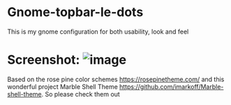 # Gnome-topbar-le-dots
This is my gnome configuration for both usability, look and feel
# Screenshot: ![image](https://github.com/NeuronSooup/Gnome-topbar-le-dots/assets/97825131/bc21f274-34dd-4260-8b03-42f4461da8d1)
Based on the rose pine color schemes https://rosepinetheme.com/ and this wonderful project Marble Shell Theme https://github.com/imarkoff/Marble-shell-theme. So please check them out

